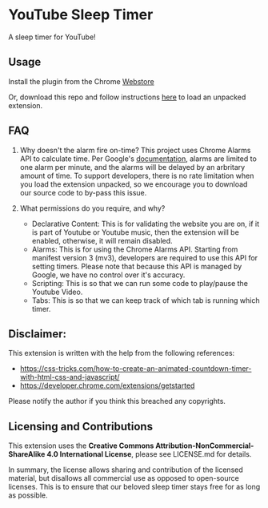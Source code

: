 # YouTube Sleep Timer

A sleep timer for YouTube! 

## Usage

Install the plugin from the Chrome [Webstore](https://chrome.google.com/webstore/detail/youtube-timer/gfegfgkiikpkochkfgopiolcfbmkfkll)

Or, download this repo and follow instructions [here](https://developer.chrome.com/docs/extensions/mv3/getstarted/#unpacked) to load an unpacked extension.

## FAQ

1. Why doesn't the alarm fire on-time?
    This project uses Chrome Alarms API to calculate time. Per Google's [documentation](https://developer.chrome.com/docs/extensions/reference/alarms/#method-create), alarms are limited to one alarm per minute, and the alarms will be delayed by an arbritary amount of time. To support developers, there is no rate limitation when you load the extension unpacked, so we encourage you to download our source code to by-pass this issue.

2. What permissions do you require, and why?
    - Declarative Content: This is for validating the website you are on, if it is part of Youtube or Youtube music, then the extension will be enabled, otherwise, it will remain disabled.
    - Alarms: This is for using the Chrome Alarms API. Starting from manifest version 3 (mv3), developers are required to use this API for setting timers. Please note that because this API is managed by Google, we have no control over it's accuracy.
    - Scripting: This is so that we can run some code to play/pause the Youtube Video.
    - Tabs: This is so that we can keep track of which tab is running which timer.

## Disclaimer: 

This extension is written with the help from the following references: 

- https://css-tricks.com/how-to-create-an-animated-countdown-timer-with-html-css-and-javascript/ 
- https://developer.chrome.com/extensions/getstarted 

Please notify the author if you think this breached any copyrights.


## Licensing and Contributions

This extension uses the **Creative Commons Attribution-NonCommercial-ShareAlike 4.0 International License**, please see LICENSE.md for details.

In summary, the license allows sharing and contribution of the licensed material, but disallows all commercial use as opposed to open-source licenses. 
This is to ensure that our beloved sleep timer stays free for as long as possible.